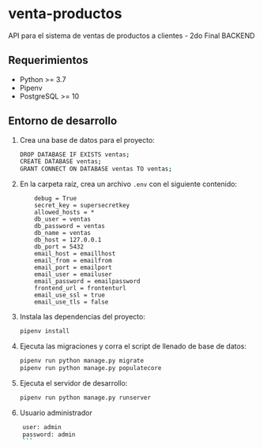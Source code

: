 # venta-productos

API para el sistema de ventas de productos a clientes - 2do Final BACKEND 

## Requerimientos

-   Python >= 3.7
-   Pipenv
-   PostgreSQL >= 10

## Entorno de desarrollo

1. Crea una base de datos para el proyecto:

    ```bash
    DROP DATABASE IF EXISTS ventas;
    CREATE DATABASE ventas;
    GRANT CONNECT ON DATABASE ventas TO ventas;
    ```

2. En la carpeta raíz, crea un archivo `.env` con el siguiente contenido:

    ```
        debug = True
        secret_key = supersecretkey
        allowed_hosts = *
        db_user = ventas
        db_password = ventas
        db_name = ventas
        db_host = 127.0.0.1
        db_port = 5432
        email_host = emaillhost
        email_from = emailfrom
        email_port = emailport
        email_user = emailuser
        email_password = emailpassword
        frontend_url = frontenturl
        email_use_ssl = true
        email_use_tls = false

    ```

3. Instala las dependencias del proyecto:

    ```bash
    pipenv install
    ```

4. Ejecuta las migraciones y corra el script de llenado de base de datos:

    ```bash
    pipenv run python manage.py migrate
    pipenv run python manage.py populatecore
    ```

5. Ejecuta el servidor de desarrollo:

    ```bash
    pipenv run python manage.py runserver
    ```

6. Usuario administrador
```bash
    user: admin
    password: admin
    ```
    
